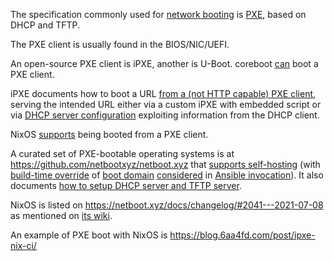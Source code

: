 The specification commonly used for [network booting](https://en.wikipedia.org/wiki/Network_booting) is [PXE](https://en.wikipedia.org/wiki/Preboot_Execution_Environment), based on DHCP and TFTP.

The PXE client is usually found in the BIOS/NIC/UEFI.

An open-source PXE client is iPXE, another is U-Boot.
coreboot [can](http://www.coreboot.org/Payloads) boot a PXE client.

iPXE documents how to boot a URL
[from a (not HTTP capable) PXE client](https://ipxe.org/howto/chainloading),
serving the intended URL
either via a custom iPXE with embedded script
or via [DHCP server configuration](https://ipxe.org/howto/dhcpd#pxe_chainloading) exploiting information from the DHCP client.

NixOS [supports](https://nixos.org/manual/nixos/stable/index.html#sec-booting-from-pxe) being booted from a PXE client.

A curated set of PXE-bootable operating systems is at https://github.com/netbootxyz/netboot.xyz
that [supports self-hosting](https://netboot.xyz/docs/selfhosting/)
(with [build-time override](https://github.com/netbootxyz/netboot.xyz/blob/3ce3ffd3aa31d20fd844cf5accc49e2000846b83/README.md#local-overrides)
of [boot domain](https://github.com/netbootxyz/netboot.xyz/blob/3ce3ffd3aa31d20fd844cf5accc49e2000846b83/user_overrides.yml#L13)
[considered](https://github.com/netbootxyz/netboot.xyz/blob/3ce3ffd3aa31d20fd844cf5accc49e2000846b83/site.yml#L8)
in [Ansible invocation](https://github.com/netbootxyz/netboot.xyz/blob/3ce3ffd3aa31d20fd844cf5accc49e2000846b83/Dockerfile#L18)).
It also documents [how to setup DHCP server and TFTP server](https://netboot.xyz/docs/booting/tftp/).

NixOS is listed on https://netboot.xyz/docs/changelog/#2041---2021-07-08
as mentioned on [its wiki](https://nixos.wiki/wiki/Netboot).

An example of PXE boot with NixOS is https://blog.6aa4fd.com/post/ipxe-nix-ci/
